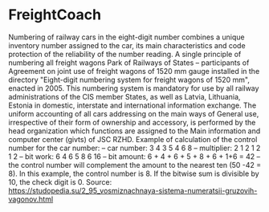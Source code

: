 # FreightCoach
Numbering of railway cars in the eight-digit number combines a unique inventory number assigned to the car, its main characteristics and code protection of the reliability of the number reading.  A single principle of numbering all freight wagons Park of Railways of States – participants of Agreement on joint use of freight wagons of 1520 mm gauge installed in the directory "Eight-digit numbering system for freight wagons of 1520 mm", enacted in 2005.  This numbering system is mandatory for use by all railway administrations of the CIS member States, as well as Latvia, Lithuania, Estonia in domestic, interstate and international information exchange. The uniform accounting of all cars addressing on the main ways of General use, irrespective of their form of ownership and accessory, is performed by the head organization which functions are assigned to the Main information and computer center (givts) of JSC RZHD.  Example of calculation of the control number for the car number:  – car number: 3 4 3 5 4 6 8  – multiplier: 2 1 2 1 2 1 2  – bit work: 6 4 6 5 8 6 16  – bit amount: 6 + 4 + 6 + 5 + 8 + 6 + 1+6 = 42  – the control number will complement the amount to the nearest ten (50 -42 = 8). In this example, the control number is 8.  If the bitwise sum is divisible by 10, the check digit is 0.  Source: https://studopedia.su/2_95_vosmiznachnaya-sistema-numeratsii-gruzovih-vagonov.html
